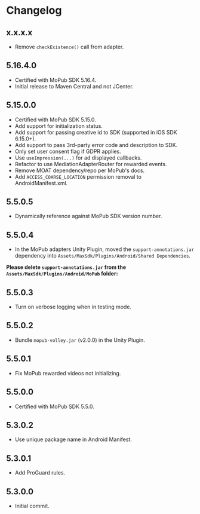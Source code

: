 # Changelog

## x.x.x.x
* Remove `checkExistence()` call from adapter.

## 5.16.4.0
* Certified with MoPub SDK 5.16.4.
* Initial release to Maven Central and not JCenter.

## 5.15.0.0
* Certified with MoPub SDK 5.15.0.
* Add support for initialization status.
* Add support for passing creative id to SDK (supported in iOS SDK 6.15.0+).
* Add support to pass 3rd-party error code and description to SDK.
* Only set user consent flag if GDPR applies.
* Use `useImpression(...)` for ad displayed callbacks.
* Refactor to use MediationAdapterRouter for rewarded events.
* Remove MOAT dependency/repo per MoPub's docs.
* Add `ACCESS_COARSE_LOCATION` permission removal to AndroidManifest.xml. 

## 5.5.0.5
* Dynamically reference against MoPub SDK version number.

## 5.5.0.4
* In the MoPub adapters Unity Plugin, moved the `support-annotations.jar` dependency into `Assets/MaxSdk/Plugins/Android/Shared Dependencies`.

**Please delete `support-annotations.jar` from the `Assets/MaxSdk/Plugins/Android/MoPub` folder:**

## 5.5.0.3
* Turn on verbose logging when in testing mode.

## 5.5.0.2
* Bundle `mopub-volley.jar` (v2.0.0) in the Unity Plugin.

## 5.5.0.1
* Fix MoPub rewarded videos not initializing.

## 5.5.0.0
* Certified with MoPub SDK 5.5.0.

## 5.3.0.2
* Use unique package name in Android Manifest.

## 5.3.0.1
* Add ProGuard rules.

## 5.3.0.0
* Initial commit.
